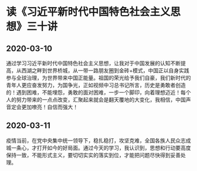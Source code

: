 # 读《习近平新时代中国特色社会主义思想》三十讲

## 2020-03-10

通过学习习近平新时代中国特色社会主义思想，让我对于中国发展的认知不断提高，从西湖之畔到世界桥城，从一带一路朋友圈到金砖+模式，中国正以自身实践参与全球治理，为世界带来中国正能量。祖国的荣光给予我们自豪，我们新时代的青年人更应奋发努力，为国争光，正如视频中习总书记所言，历史是勇敢者创造的！遇到困难，不能埋怨，勇敢的面对困难，一步一个脚印，向着理想迈近！每个人的努力带来的一点点改变，汇聚起来就会是翻天覆地的大变化，我相信，中国声音定会更加嘹亮！自信而强大！

## 2020-03-11

疫情当前，在党中央集中统一领导下，稳扎稳打，攻坚克难，全国各族人民众志成城一条心，才打开如今的好局面。通过今天的学习，我认识到，思想和行动要高度保持一致，不能形式主义，要切切实实的落实到位，才能把问题尽快得到妥善处理。